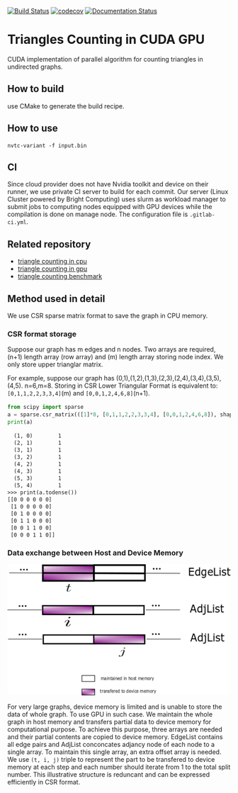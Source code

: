 [![Build Status](https://travis-ci.com/zhaofeng-shu33/triangle_counting_gpu.svg?branch=master)](https://travis-ci.com/zhaofeng-shu33/triangle_counting_gpu)
[![codecov](https://codecov.io/gh/zhaofeng-shu33/triangle_counting_gpu/branch/master/graph/badge.svg)](https://codecov.io/gh/zhaofeng-shu33/triangle_counting_gpu)
[![Documentation Status](https://readthedocs.org/projects/triangle-counting-gpu/badge/?version=latest)](https://triangle-counting-gpu.readthedocs.io/en/latest/?badge=latest)

Triangles Counting in CUDA GPU
=========

CUDA implementation of parallel algorithm for counting triangles in undirected graphs.

## How to build
use CMake to generate the build recipe.

## How to use
```
nvtc-variant -f input.bin
```
## CI
Since cloud provider does not have Nvidia toolkit and device on their runner, we use private CI server to build for each commit.
Our server (Linux Cluster powered by Bright Computing) uses slurm as workload manager to submit jobs to computing nodes equipped with GPU devices while the 
compilation is done on manage node. The configuration file is `.gitlab-ci.yml`.

## Related repository
* [triangle counting in cpu](https://github.com/zhaofeng-shu33/triangle_counting)
* [triangle counting in gpu](https://github.com/adampolak/triangles)
* [triangle counting benchmark](https://github.com/zhaofeng-shu33/triangle_counting_benchmark)

## Method used in detail
We use CSR sparse matrix format to save the graph in CPU memory.
### CSR format storage
Suppose our graph has m edges and n nodes.
Two arrays are required, (n+1) length array
(row array) and (m) length array storing node index. We only store upper trianglar matrix.

For example, suppose our graph has (0,1),(1,2),(1,3),(2,3),(2,4),(3,4),(3,5),(4,5).
n=6,m=8.
Storing in CSR Lower Triangular Format is equivalent to:
`[0,1,1,2,2,3,3,4]`(m) and `[0,0,1,2,4,6,8]`(n+1).

```Python
from scipy import sparse
a = sparse.csr_matrix(([1]*8, [0,1,1,2,2,3,3,4], [0,0,1,2,4,6,8]), shape=(6,6))
print(a)
```

```shell
  (1, 0)        1
  (2, 1)        1
  (3, 1)        1
  (3, 2)        1
  (4, 2)        1
  (4, 3)        1
  (5, 3)        1
  (5, 4)        1
>>> print(a.todense())
[[0 0 0 0 0 0]
 [1 0 0 0 0 0]
 [0 1 0 0 0 0]
 [0 1 1 0 0 0]
 [0 0 1 1 0 0]
 [0 0 0 1 1 0]]
 ```

### Data exchange between Host and Device Memory
![png](method.png)

For very large graphs, device memory is limited and is unable to store the data of whole graph.
To use GPU in such case. We maintain the whole graph in host memory and transfers partial data to device memory for 
computational purpose. To achieve this purpose, three arrays are needed and their partial contents are copied to device memory.
EdgeList contains all edge pairs and AdjList conconcates adjancy node of each node to a single array.
To maintain this single array,
an extra offset array is needed. We use `(t, i, j)` triple to represent the part to be transfered to device memory at each step
and each number should iterate from 1 to the total split number.
This illustrative structure is reduncant and can be expressed efficiently in CSR format. 
